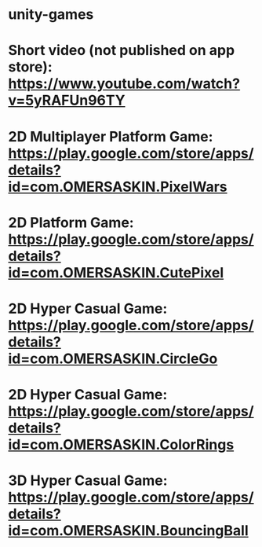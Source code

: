 # unity-games
# Short video (not published on app store): https://www.youtube.com/watch?v=5yRAFUn96TY
# 2D Multiplayer Platform Game: https://play.google.com/store/apps/details?id=com.OMERSASKIN.PixelWars
# 2D Platform Game: https://play.google.com/store/apps/details?id=com.OMERSASKIN.CutePixel
# 2D Hyper Casual Game: https://play.google.com/store/apps/details?id=com.OMERSASKIN.CircleGo
# 2D Hyper Casual Game: https://play.google.com/store/apps/details?id=com.OMERSASKIN.ColorRings
# 3D Hyper Casual Game: https://play.google.com/store/apps/details?id=com.OMERSASKIN.BouncingBall
